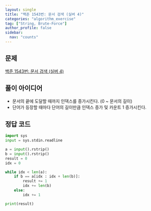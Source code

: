 ```yaml
---
layout: single
title: "백준 1543번: 문서 검색 (실버 4)"
categories: "algorithm_exercise"
tag: ["String, Brute-Force"]
author_profile: false
sidebar:
  nav: "counts"
---
```


## 문제

[백준 1543번: 문서 검색 (실버 4)](https://www.acmicpc.net/problem/1543)

## 풀이 아이디어

- 문서의 끝에 도달할 때까지 인덱스를 증가시킨다. (0 ~ 문서의 길이)
- 단어가 등장할 때마다 단어의 길이만큼 인덱스 증가 및 카운트 1 증가시킨다.

## 정답 코드

```python
import sys
input = sys.stdin.readline

a = input().rstrip()
b = input().rstrip()
result = 0
idx = 0

while idx < len(a):
    if b == a[idx : idx + len(b)]:
        result += 1
        idx += len(b)
    else:
        idx += 1

print(result)
```
